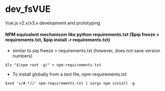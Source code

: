 # dev_fsVUE
Vue.js v2.x/v3.x development and prototyping

#### NPM equivalent mechaniszm like python requirements.txt ($pip freeze > requirements.txt, $pip install -r requirements.txt)
- similar to pip freeze > requirements.txt (however, does not save version numbers)
```
$ls "$(npm root -g)" > npm-requirements.txt
```
- To install globally from a text file, npm-requirements.txt
```
$sed 's/#.*//' npm-requirements.txt | xargs npm install -g
```
